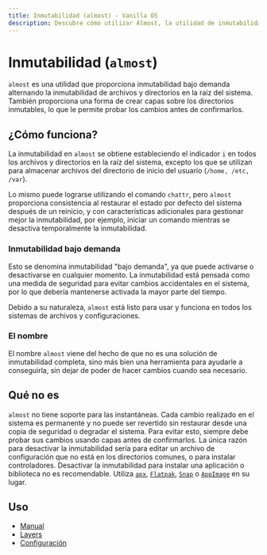 ```yaml
---
title: Inmutabilidad (almost) - Vanilla OS
description: Descubre cómo utilizar Almost, la utilidad de inmutabilidad bajo demanda.
---
```


# Inmutabilidad (`almost`)

`almost` es una utilidad que proporciona inmutabilidad bajo demanda alternando la
inmutabilidad de archivos y directorios en la raíz del sistema. También proporciona
una forma de crear capas sobre los directorios inmutables, lo que le permite probar los
cambios antes de confirmarlos.

## ¿Cómo funciona?

La inmutabilidad en `almost` se obtiene estableciendo el indicador `i` en todos los archivos y
directorios en la raíz del sistema, excepto los que se utilizan para almacenar archivos del
directorio de inicio del usuario (`/home, /etc, /var`).

Lo mismo puede lograrse utilizando el comando `chattr`, pero `almost` proporciona consistencia al
restaurar el estado por defecto del sistema después de un reinicio, y con características adicionales
para gestionar mejor la inmutabilidad, por ejemplo, iniciar un comando mientras se desactiva temporalmente
la inmutabilidad.

### Inmutabilidad bajo demanda

Esto se denomina inmutabilidad "bajo demanda", ya que puede activarse o desactivarse en cualquier momento. La
inmutabilidad está pensada como una medida de seguridad para evitar cambios accidentales en el sistema, por lo que
debería mantenerse activada la mayor parte del tiempo.

Debido a su naturaleza, `almost` está listo para usar y funciona en todos los sistemas
de archivos y configuraciones.

### El nombre

El nombre `almost` viene del hecho de que no es una solución de inmutabilidad completa, sino
más bien una herramienta para ayudarle a conseguirla, sin dejar de poder de hacer
cambios cuando sea necesario.

## Qué no es

`almost` no tiene soporte para las instantáneas. Cada cambio realizado en el sistema es permanente y
no puede ser revertido sin restaurar desde una copia de seguridad o degradar el sistema. Para evitar esto, siempre
debe probar sus cambios usando capas antes de confirmarlos. La única razón para desactivar la inmutabilidad sería para editar
un archivo de configuración que no está en los directorios comunes, o para instalar controladores. Desactivar la inmutabilidad
para instalar una aplicación o biblioteca no es recomendable. Utiliza [`apx`](/apx/), [`Flatpak`](https://flatpak.org/),
[`Snap`](https://snapcraft.io/) o [`AppImage`](https://appimage.org/) en su lugar.

## Uso

- [Manual](/almost/manpage)
- [Layers](/almost/layers)
- [Configuración](/almost/configuration)
